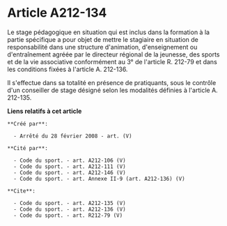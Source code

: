 # Article A212-134

Le stage pédagogique en situation qui est inclus dans la formation à la partie spécifique a pour objet de mettre le stagiaire
en situation de responsabilité dans une structure d'animation, d'enseignement ou d'entraînement agréée par le directeur
régional de la jeunesse, des sports et de la vie associative conformément au 3° de l'article R. 212-79 et dans les conditions
fixées à l'article A. 212-136. 

Il s'effectue dans sa totalité en présence de pratiquants, sous le contrôle d'un conseiller de stage désigné selon les
modalités définies à l'article A. 212-135.

**Liens relatifs à cet article**

	**Créé par**:

	  - Arrêté du 28 février 2008 - art. (V)

	**Cité par**:

	  - Code du sport. - art. A212-106 (V)
	  - Code du sport. - art. A212-111 (V)
	  - Code du sport. - art. A212-146 (V)
	  - Code du sport. - art. Annexe II-9 (art. A212-136) (V)

	**Cite**:

	  - Code du sport. - art. A212-135 (V)
	  - Code du sport. - art. A212-136 (V)
	  - Code du sport. - art. R212-79 (V)
